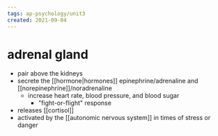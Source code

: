 ```yaml
---
tags: ap-psychology/unit3 
created: 2021-09-04
---
```


# adrenal gland

- pair above the kidneys
- secrete the [[hormone|hormones]] epinephrine/adrenaline and [[norepinephrine]]/noradrenaline
	- increase heart rate, blood pressure, and blood sugar
		- "fight-or-flight" response
- releases [[cortisol]]
- activated by the [[autonomic nervous system]] in times of stress or danger 
